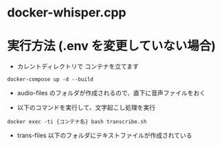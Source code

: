 # docker-whisper.cpp

# 実行方法 (.env を変更していない場合)
- カレントディレクトリで コンテナを立てます
```
docker-compose up -d --build
```

- audio-files のフォルダが作成されるので、直下に音声ファイルをおく

- 以下のコマンドを実行して、文字起こし処理を実行
```
docker exec -ti {コンテナ名} bash transcribe.sh
```

- trans-files 以下のフォルダにテキストファイルが作成されている

